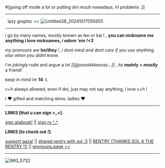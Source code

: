 #[going off mode a lot or putting dni much nowadays, irl problems .]]

---
‎ ‎ lazy graphic ><
![Untitled38_20241017055655](https://github.com/user-attachments/assets/48121501-6af9-4192-ab33-70ff3f2d5610)




---

i go by many names, mostly known as len or kai ! , **you can nickname me anything i love nicknames, *i adore 'em !<3***

my pronouns are **he/they** !, *i dont mind and dont care if you use anything else when you didnt know.*

i'm *jokingly* rude and argue a lot *[[jjjjooookkkeesss...]]* , its ***mainly + mostly*** a friend!

*keep in mind* im **14** :(.

c+h always allowed, even if dni, just may not say anything, i love c+h !

I ❤️ gifted and matching skins. ladies ❤️


---
**LINKS [that u can sign >_<]**:

 [sign atabook!](https://callmeyourangel.atabook.org/)
||
[sign rs ^_^](https://retrospring.net/@lennxoxp)

**LINKS [to check out *!*]**:

[support gaza!](https://rentry.co/hearts4gaza)
||
[shared rentry with sol :3](https://rentry.co/sharedbetweengays)
||
[RENTRY (THANKS SOL 4 THE RENTRY !!)](https://rentry.co/kai-angel)
||
[pronouns.page ><](https://en.pronouns.page/@angelz-kai)


---





![IMG_5732](https://github.com/user-attachments/assets/5e5cd83b-6a4b-4f80-9614-115975d2050e)

